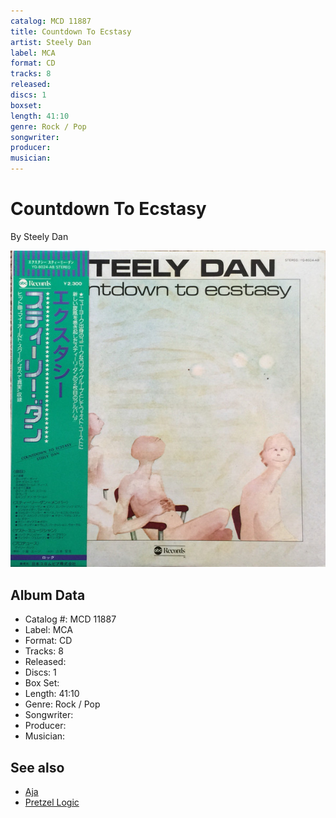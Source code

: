 ```yaml
---
catalog: MCD 11887
title: Countdown To Ecstasy
artist: Steely Dan
label: MCA
format: CD
tracks: 8
released: 
discs: 1
boxset: 
length: 41:10
genre: Rock / Pop
songwriter: 
producer: 
musician: 
---
```


# Countdown To Ecstasy

By Steely Dan

![](../../assets/albumcovers/Steely_Dan-Countdown_To_Ecstasy.png)

## Album Data

- Catalog #: MCD 11887
- Label: MCA
- Format: CD
- Tracks: 8
- Released: 
- Discs: 1
- Box Set: 
- Length: 41:10
- Genre: Rock / Pop
- Songwriter: 
- Producer: 
- Musician: 


## See also

- [Aja](Aja.md)
- [Pretzel Logic](Pretzel_Logic.md)
